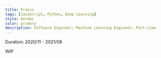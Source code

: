 ```yaml
---
title: Praxis
tags: [JavaScript, Python, Deep Learning]
style: border
color: primary
description: Software Engineer; Machine Learning Engineer; Part-time
---
```


Duration: 2020/11 - 2021/08

WIP
